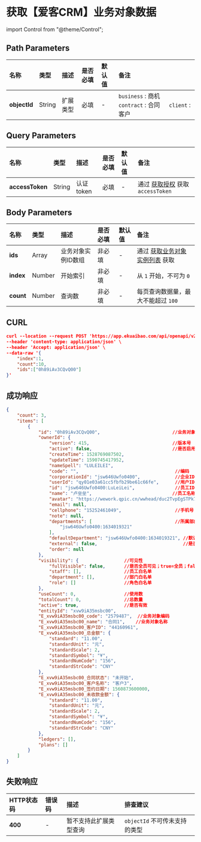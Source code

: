 # 获取【爱客CRM】业务对象数据

import Control from "@theme/Control";

<Control
method="POST"
url="/api/openapi/v2/extension/IKCRM/object/`objectId`/search"
/>

## Path Parameters

| 名称 | 类型 | 描述 | 是否必填 | 默认值 | 备注 |
| :--- | :--- | :--- | :--- |:--- | :--- |
| **objectId** | String  | 扩展类型 | 必填 | - | `business` : 商机 &emsp; `contract` : 合同 &emsp; `client` : 客户 |

## Query Parameters

| 名称 | 类型 | 描述 | 是否必填 | 默认值 | 备注 |
| :--- | :--- | :--- | :--- |:--- | :--- |
| **accessToken** | String | 认证token | 必填 | - | 通过 [获取授权](/docs/open-api/getting-started/auth) 获取 `accessToken` |


## Body Parameters

| 名称 | 类型 | 描述 | 是否必填 | 默认值 | 备注 |
| :--- | :--- | :--- | :--- |:--- | :--- |
| **ids**   | Array  | 业务对象实例ID数组 | 非必填 | - | 通过 [获取业务对象实例列表](/docs/open-api/datalink/get-entity-info) 获取 |
| **index** | Number |  开始索引           | 非必填 | - | 从 `1` 开始，不可为 `0` |
| **count** | Number |  查询数             | 非必填 | - | 每页查询数据量，最大不能超过 `100` |

## CURL
```json
curl --location --request POST 'https://app.ekuaibao.com/api/openapi/v2/extension/IKCRM/object/contract/search?accessToken=Ts0byCA-_A4M00' \
--header 'content-type: application/json' \
--header 'Accept: application/json' \
--data-raw '{
    "index":1,
    "count":10,
    "ids":["0h89iAv3CQvQ00"]
}'
```

## 成功响应
```json
{
    "count": 3,
    "items": [
        {
            "id": "0h89iAv3CQvQ00",                           //业务对象ID
            "ownerId": {
                "version": 415,                               //版本号
                "active": false,                              //是否启用
                "createTime": 1528769087502,
                "updateTime": 1590745417952,
                "nameSpell": "LULEILEI",
                "code": "",                                    //编码
                "corporationId": "jsw646Uwfo0400",             //企业ID
                "userId": "qy01e03a61cc5fbfb29be61c66fe",      //用户ID
                "id": "jsw646Uwfo0400:LuLeiLei",               //员工ID
                "name": "卢垒垒",                              //员工名称
                "avatar": "https://wework.qpic.cn/wwhead/duc2TvpEgSTPk74IwG7BsibLvVBr0clKgKjaZWudCpfR5hEpibyFMTQx6Bc1TlbLgicAMWkPq4FYLE/0",
                "email": null,
                "cellphone": "15252461049",                    //手机号
                "note": null,
                "departments": [                               //所属部门
                    "jsw646Uwfo0400:1634019321"
                ],
                "defaultDepartment": "jsw646Uwfo0400:1634019321", //默认部门
                "external": false,                                //是否外部员工
                "order": null
            },
            "visibility": {                 //可见性
                "fullVisible": false,       //是否全员可见；true=全员；false=部门员工可见
                "staff": [],                //员工白名单
                "department": [],           //部门白名单
                "role": []                  //角色白名单
            },
            "useCount": 0,                  //使用数
            "totalCount": 0,                //总数量
            "active": true,                 //是否有效
            "entityId": "xvw9iA35msbc00",
            "E_xvw9iA35msbc00_code": "2579487",  //业务对象编码
            "E_xvw9iA35msbc00_name": "合同1",    //业务对象名称
            "E_xvw9iA35msbc00_客户ID": "44160961",
            "E_xvw9iA35msbc00_总金额": {
                "standard": "11.00",
                "standardUnit": "元",
                "standardScale": 2,
                "standardSymbol": "¥",
                "standardNumCode": "156",
                "standardStrCode": "CNY"
            },
            "E_xvw9iA35msbc00_合同状态": "未开始",
            "E_xvw9iA35msbc00_客户名称": "客户3",
            "E_xvw9iA35msbc00_签约日期": 1560873600000,
            "E_xvw9iA35msbc00_未收款金额": {
                "standard": "11.00",
                "standardUnit": "元",
                "standardScale": 2,
                "standardSymbol": "¥",
                "standardNumCode": "156",
                "standardStrCode": "CNY"
            },
            "ledgers": [],
            "plans": []
        }
    ]
}
```

## 失败响应

| HTTP状态码 | 错误码 | 描述 | 排查建议 |
| :--- | :--- | :--- | :--- |
| **400** | - | 暂不支持此扩展类型查询 | `objectId` 不可传未支持的类型 | 

